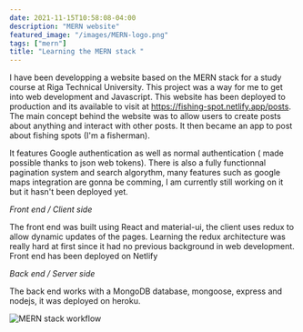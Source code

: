 ```yaml
---
date: 2021-11-15T10:58:08-04:00
description: "MERN website"
featured_image: "/images/MERN-logo.png"
tags: ["mern"]
title: "Learning the MERN stack "
---
```


I have been developping a website based on the MERN stack for a study course at Riga Technical University. This project was a way for me to get into web development and Javascript.
 This website has been deployed to production and its available to visit at https://fishing-spot.netlify.app/posts. The main concept behind the website was to allow users to create posts about anything and interact with other posts. It then became an app to post about fishing spots (I'm a fisherman). 
 
 It features Google authentication as well as normal authentication ( made possible thanks to json web tokens). There is also a fully functionnal pagination system and search algorythm, many features such as google maps integration are gonna be comming, I am currently still working on it but it hasn't been deployed yet. 
  
_Front end / Client side_

The front end was built using React and material-ui, the client uses redux to allow dynamic updates of the pages. Learning the redux architecture was really hard at first since it had no previous background in web development. Front end has been deployed on Netlify 

_Back end / Server side_ 

The back end works with a MongoDB database, mongoose, express and nodejs, it was deployed on heroku. 

![MERN stack workflow](/images/MERN-stack.png "MERN stack workflow")

